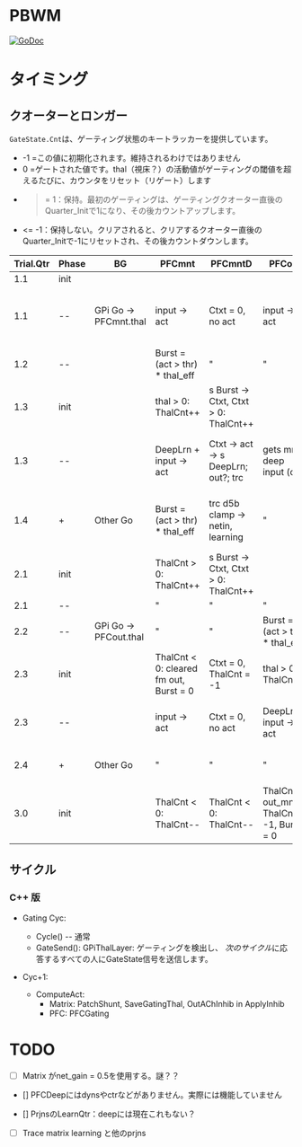 # PBWM

[![GoDoc](https://godoc.org/github.com/emer/leabra/pbwm?status.svg)](https://godoc.org/github.com/emer/leabra/pbwm)

# タイミング

## クオーターとロンガー

`GateState.Cnt`は、ゲーティング状態のキートラッカーを提供しています。

- -1 =この値に初期化されます。維持されるわけではありません
- 0 =ゲートされた値です。thal（視床？）の活動値がゲーティングの閾値を超えるたびに、カウンタをリセット（リゲート）します
- > = 1：保持。最初のゲーティングは、ゲーティングクオーター直後のQuarter_Initで1になり、その後カウントアップします。
- <= -1：保持しない。クリアされると、クリアするクオーター直後のQuarter_Initで-1にリセットされ、その後カウントダウンします。

Trial.Qtr | Phase | BG | PFCmnt | PFCmntD | PFCout | PFCoutD | Notes                       a
--- | --- | --- | --- | --- | --- | --- | ---
1.1 | init |  |  |  |  |  | 
1.1 | -- | GPi Go -> PFCmnt.thal | input -> act | Ctxt = 0, no act | input -> act | Ctxt = 0, no act | cortico-cortical super only, gate mid-quarter
1.2 | -- |  | Burst = (act > thr) * thal_eff | " | " | " | mnt super d5b gets gating signal
1.3 | init |  | thal > 0: ThalCnt++ | s Burst -> Ctxt, Ctxt > 0: ThalCnt++ |  | " | mnt deep gets d5b gated "context"
1.3 | -- |  | DeepLrn + input -> act | Ctxt -> act -> s DeepLrn; out?; trc | gets mnt deep input (opt) | " | mnt continues w/ no out gating, out gets primed
1.4 | + | Other Go | Burst = (act > thr) * thal_eff | trc d5b clamp -> netin, learning | " | " | TRC auto-encoder learning for mnt, via deep
2.1 | init |  | ThalCnt > 0: ThalCnt++ | s Burst -> Ctxt, Ctxt > 0: ThalCnt++ |  | " | mnt continues
2.1 | -- |  | " | " | " | " | 
2.2 | -- | GPi Go -> PFCout.thal | " | " | Burst = (act > thr) * thal_eff | " | out super d5b gets gating signal
2.3 | init |  | ThalCnt < 0: cleared fm out, Burst = 0 | Ctxt = 0, ThalCnt = -1 | thal > 0: ThalCnt++ | s Burst -> Ctxt, Ctxt > 0: ThalCnt++ | out deep gets d5b gating
2.3 | -- |  | input -> act | Ctxt = 0, no act | DeepLrn + input -> act | Ctxt -> act -> s DeepLrn; output; trc | out gating takes effect, driving actual output
2.4 | + | Other Go | " | " | " | " | continued output driving
3.0 | init |  | ThalCnt < 0: ThalCnt-- | ThalCnt < 0: ThalCnt-- | ThalCnt > out_mnt: ThalCnt = -1, Burst = 0 | Ctxt = 0: ThalCnt = -1 | out gating cleared automatically after 1 trial

## サイクル

### C++ 版

- Gating Cyc:

    - Cycle() -- 通常
    - GateSend(): GPiThalLayer: ゲーティングを検出し、 *次のサイクル*に応答するすべての人にGateState信号を送信します。

- Cyc+1:

    - ComputeAct:
        - Matrix: PatchShunt, SaveGatingThal, OutAChInhib in ApplyInhib
        - PFC:    PFCGating

# TODO

- [ ] Matrix がnet_gain = 0.5を使用する。謎？？

- [] PFCDeepにはdynsやctrなどがありません。実際には機能していません

- [] PrjnsのLearnQtr：deepには現在これもない？

- [ ] Trace matrix learning と他のprjns

